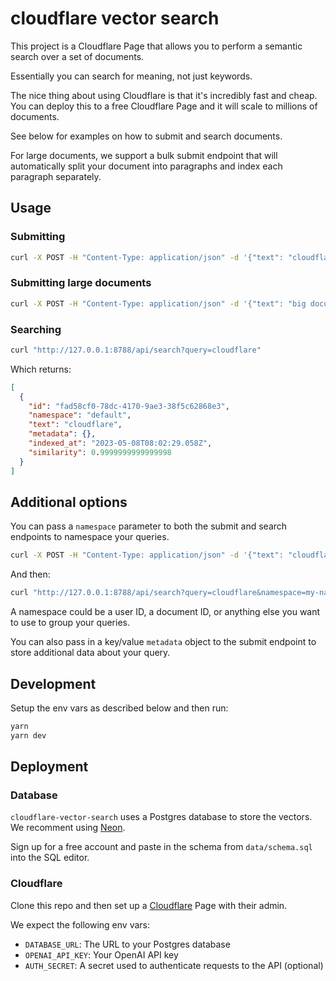 # cloudflare vector search

This project is a Cloudflare Page that allows you to perform a semantic search over a set of documents.

Essentially you can search for meaning, not just keywords.

The nice thing about using Cloudflare is that it's incredibly fast and cheap. You can deploy this to a free Cloudflare Page and it will scale to millions of documents.

See below for examples on how to submit and search documents.

For large documents, we support a bulk submit endpoint that will automatically split your document into paragraphs and index each paragraph separately.

## Usage

### Submitting

```bash
curl -X POST -H "Content-Type: application/json" -d '{"text": "cloudflare"}' "http://127.0.0.1:8788/api/submit"
```

### Submitting large documents

```bash
curl -X POST -H "Content-Type: application/json" -d '{"text": "big document"}' "http://127.0.0.1:8788/api/bulk-submit"
```

### Searching

```bash
curl "http://127.0.0.1:8788/api/search?query=cloudflare"
```

Which returns:

```json
[
  {
    "id": "fad58cf0-78dc-4170-9ae3-38f5c62868e3",
    "namespace": "default",
    "text": "cloudflare",
    "metadata": {},
    "indexed_at": "2023-05-08T08:02:29.058Z",
    "similarity": 0.9999999999999998
  }
]
```

## Additional options

You can pass a `namespace` parameter to both the submit and search endpoints to namespace your queries.

```bash
curl -X POST -H "Content-Type: application/json" -d '{"text": "cloudflare", "namespace": "my-namespace"}' "http://127.0.0.1:8788/api/submit"
```

And then:

```bash
curl "http://127.0.0.1:8788/api/search?query=cloudflare&namespace=my-namespace"
```

A namespace could be a user ID, a document ID, or anything else you want to use to group your queries.

You can also pass in a key/value `metadata` object to the submit endpoint to store additional data about your query.

## Development

Setup the env vars as described below and then run:

```bash
yarn
yarn dev
```

## Deployment

### Database

`cloudflare-vector-search` uses a Postgres database to store the vectors. We recomment using [Neon](https://neon.tech).

Sign up for a free account and paste in the schema from `data/schema.sql` into the SQL editor.

### Cloudflare

Clone this repo and then set up a [Cloudflare](https://www.cloudflare.com/) Page with their admin.

We expect the following env vars:

- `DATABASE_URL`: The URL to your Postgres database
- `OPENAI_API_KEY`: Your OpenAI API key
- `AUTH_SECRET`: A secret used to authenticate requests to the API (optional)
